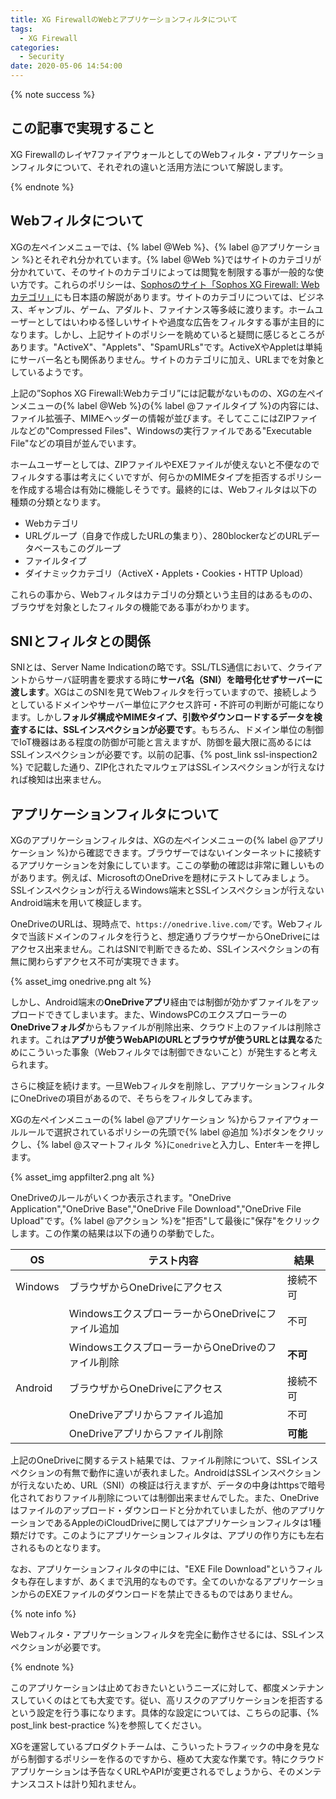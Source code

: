 ```yaml
---
title: XG FirewallのWebとアプリケーションフィルタについて
tags:
  - XG Firewall
categories:
  - Security
date: 2020-05-06 14:54:00
---
```


{% note success  %}

## この記事で実現すること

XG Firewallのレイヤ7ファイアウォールとしてのWebフィルタ・アプリケーションフィルタについて、それぞれの違いと活用方法について解説します。

{% endnote %}

<!-- more -->

## Webフィルタについて

XGの左ペインメニューでは、{% label @Web %}、{% label @アプリケーション %}とそれぞれ分かれています。{% label @Web %}ではサイトのカテゴリが分かれていて、そのサイトのカテゴリによっては閲覧を制限する事が一般的な使い方です。これらのポリシーは、[Sophosのサイト「Sophos XG Firewall: Web カテゴリ」](https://community.sophos.com/kb/ja-jp/134155)にも日本語の解説があります。サイトのカテゴリについては、ビジネス、ギャンブル、ゲーム、アダルト、ファイナンス等多岐に渡ります。ホームユーザーとしてはいわゆる怪しいサイトや過度な広告をフィルタする事が主目的になります。しかし、上記サイトのポリシーを眺めていると疑問に感じるところがあります。"ActiveX"、"Applets"、"SpamURLs"です。ActiveXやAppletは単純にサーバー名とも関係ありません。サイトのカテゴリに加え、URLまでを対象としているようです。

上記の”Sophos XG Firewall:Webカテゴリ”には記載がないものの、XGの左ペインメニューの{% label @Web %}の{% label @ファイルタイプ %}の内容には、ファイル拡張子、MIMEヘッダーの情報が並びます。そしてここにはZIPファイルなどの"Compressed Files"、Windowsの実行ファイルである"Executable File"などの項目が並んでいます。

ホームユーザーとしては、ZIPファイルやEXEファイルが使えないと不便なのでフィルタする事は考えにくいですが、何らかのMIMEタイプを拒否するポリシーを作成する場合は有効に機能しそうです。最終的には、Webフィルタは以下の種類の分類となります。

- Webカテゴリ
- URLグループ（自身で作成したURLの集まり）、280blockerなどのURLデータベースもこのグループ
- ファイルタイプ
- ダイナミックカテゴリ（ActiveX・Applets・Cookies・HTTP Upload）

これらの事から、Webフィルタはカテゴリの分類という主目的はあるものの、ブラウザを対象としたフィルタの機能である事がわかります。

## SNIとフィルタとの関係

SNIとは、Server Name Indicationの略です。SSL/TLS通信において、クライアントからサーバ証明書を要求する時に**サーバ名（SNI）を暗号化せずサーバーに渡します**。XGはこのSNIを見てWebフィルタを行っていますので、接続しようとしているドメインやサーバー単位にアクセス許可・不許可の判断が可能になります。しかし**フォルダ構成やMIMEタイプ、引数やダウンロードするデータを検査するには、SSLインスペクションが必要です**。もちろん、ドメイン単位の制御でIoT機器はある程度の防御が可能と言えますが、防御を最大限に高めるにはSSLインスペクションが必要です。以前の記事、{% post_link ssl-inspection2 %} で記載した通り、ZIP化されたマルウェアはSSLインスペクションが行えなければ検知は出来ません。

## アプリケーションフィルタについて

XGのアプリケーションフィルタは、XGの左ペインメニューの{% label @アプリケーション %}から確認できます。ブラウザーではないインターネットに接続するアプリケーションを対象にしています。ここの挙動の確認は非常に難しいものがあります。例えば、MicrosoftのOneDriveを題材にテストしてみましょう。SSLインスペクションが行えるWindows端末とSSLインスペクションが行えないAndroid端末を用いて検証します。

OneDriveのURLは、現時点で、`https://onedrive.live.com/`です。Webフィルタで当該ドメインのフィルタを行うと、想定通りブラウザーからOneDriveにはアクセス出来ません。これはSNIで判断できるため、SSLインスペクションの有無に関わらずアクセス不可が実現できます。

{% asset_img onedrive.png alt %}

しかし、Android端末の**OneDriveアプリ**経由では制御が効かずファイルをアップロードできてしまいます。また、WindowsPCのエクスプローラーの**OneDriveフォルダ**からもファイルが削除出来、クラウド上のファイルは削除されます。これは**アプリが使うWebAPIのURLとブラウザが使うURLとは異なる**ためにこういった事象（Webフィルタでは制御できないこと）が発生すると考えられます。

さらに検証を続けます。一旦Webフィルタを削除し、アプリケーションフィルタにOneDriveの項目があるので、そちらをフィルタしてみます。

XGの左ペインメニューの{% label @アプリケーション %}からファイアウォールルールで選択されているポリシーの先頭で{% label @追加 %}ボタンをクリックし、{% label @スマートフィルタ %}に`onedrive`と入力し、Enterキーを押します。

{% asset_img appfilter2.png alt %}

OneDriveのルールがいくつか表示されます。"OneDrive Application","OneDrive Base","OneDrive File Download","OneDrive File Upload"です。{% label @アクション %}を"拒否"して最後に"保存"をクリックします。この作業の結果は以下の通りの挙動でした。

| OS      | テスト内容                                        | 結果     |
| ------- | ------------------------------------------------- | -------- |
| Windows | ブラウザからOneDriveにアクセス                    | 接続不可 |
|         | WindowsエクスプローラーからOneDriveにファイル追加 | 不可     |
|         | WindowsエクスプローラーからOneDriveのファイル削除 | **不可** |
| Android | ブラウザからOneDriveにアクセス                    | 接続不可 |
|         | OneDriveアプリからファイル追加                    | 不可     |
|         | OneDriveアプリからファイル削除                    | **可能** |

上記のOneDriveに関するテスト結果では、ファイル削除について、SSLインスペクションの有無で動作に違いが表れました。AndroidはSSLインスペクションが行えないため、URL（SNI）の検証は行えますが、データの中身はhttpsで暗号化されておりファイル削除については制御出来ませんでした。また、OneDriveはファイルのアップロード・ダウンロードと分かれていましたが、他のアプリケーションであるAppleのiCloudDriveに関してはアプリケーションフィルタは1種類だけです。このようにアプリケーションフィルタは、アプリの作り方にも左右されるものとなります。

なお、アプリケーションフィルタの中には、"EXE File Download"というフィルタも存在しますが、あくまで汎用的なものです。全てのいかなるアプリケーションからのEXEファイルのダウンロードを禁止できるものではありません。

{% note info  %}

Webフィルタ・アプリケーションフィルタを完全に動作させるには、SSLインスペクションが必要です。

{% endnote %}

このアプリケーションは止めておきたいというニーズに対して、都度メンテナンスしていくのはとても大変です。従い、高リスクのアプリケーションを拒否するという設定を行う事になります。具体的な設定については、こちらの記事、{% post_link best-practice %}を参照してください。

XGを運営しているプロダクトチームは、こういったトラフィックの中身を見ながら制御するポリシーを作るのですから、極めて大変な作業です。特にクラウドアプリケーションは予告なくURLやAPIが変更されるでしょうから、そのメンテナンスコストは計り知れません。
